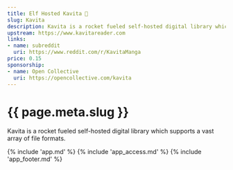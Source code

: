 ```yaml
---
title: Elf Hosted Kavita 🧝
slug: Kavita
description: Kavita is a rocket fueled self-hosted digital library which supports a vast array of file formats
upstream: https://www.kavitareader.com
links:
- name: subreddit
  uri: https://www.reddit.com/r/KavitaManga
price: 0.15
sponsorship: 
- name: Open Collective
  uri: https://opencollective.com/kavita
---
```


# {{ page.meta.slug }}

Kavita is a rocket fueled self-hosted digital library which supports a vast array of file formats.

{% include 'app.md' %}
{% include 'app_access.md' %}
{% include 'app_footer.md' %}